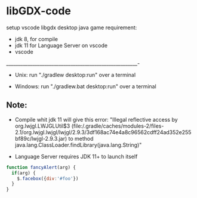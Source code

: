 # libGDX-code
setup vscode libgdx desktop java game
requirement:

* jdk 8, for compile
* jdk 11 for Language Server on vscode
* vscode

_______________________________________________________-
- Unix:
run "./gradlew desktop:run" over a terminal

- Windows:
run "./gradlew.bat desktop:run" over a terminal

## Note:

* Compile whit jdk 11 will give this error: "Illegal reflective access by org.lwjgl.LWJGLUtil$3 (file:/.gradle/caches/modules-2/files-2.1/org.lwjgl.lwjgl/lwjgl/2.9.3/3df168ac74e4a8c96562cdff24ad352e255bf89c/lwjgl-2.9.3.jar) to method java.lang.ClassLoader.findLibrary(java.lang.String)"

* Language Server requires JDK 11+ to launch itself

```javascript
function fancyAlert(arg) {
  if(arg) {
    $.facebox({div:'#foo'})
  }
}
```
